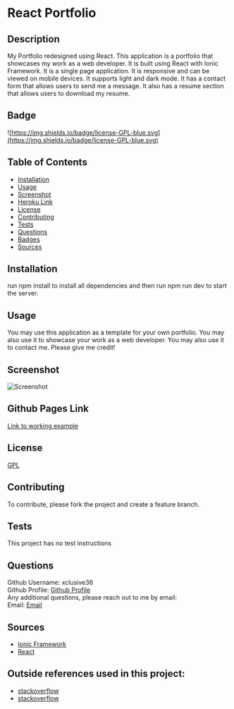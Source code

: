 # React Portfolio

## Description

My Portfolio redesigned using React. This application is a portfolio that showcases my work as a web developer. It is built using React with Ionic Framework. It is a single page application. It is responsive and can be viewed on mobile devices. It supports light and dark mode. It has a contact form that allows users to send me a message. It also has a resume section that allows users to download my resume.

## Badge

![https://img.shields.io/badge/license-GPL-blue.svg](https://img.shields.io/badge/license-GPL-blue.svg)

## Table of Contents

- [Installation](#installation)
- [Usage](#usage)
- [Screenshot](#screenshot)
- [Heroku Link](#heroku-link)
- [License](#license)
- [Contributing](#contributing)
- [Tests](#tests)
- [Questions](#questions)
- [Badges](#badges)
- [Sources](#sources)

## Installation

run npm install to install all dependencies and then run npm run dev to start the server.

## Usage

You may use this application as a template for your own portfolio. You may also use it to showcase your work as a web developer. You may also use it to contact me. Please give me credit!

## Screenshot

![Screenshot](./public/assets/ss.png)

## Github Pages Link

[Link to working example](https://xclusive36.github.io/ReactPortfolio/)

## License

[GPL](https://api.github.com/licenses/gpl-3.0)

## Contributing

To contribute, please fork the project and create a feature branch.

## Tests

This project has no test instructions

## Questions

Github Username: xclusive36  
Github Profile: [Github Profile](https://github.com/xclusive36/)  
Any additional questions, please reach out to me by email:  
Email: [Email](mailto:xclusive36@gmail.com)

## Sources

- [Ionic Framework](https://ionicframework.com/)  
- [React](https://reactjs.org/)  

## Outside references used in this project:
- [stackoverflow](https://stackoverflow.com/a/31664656)
- [stackoverflow](https://stackoverflow.com/a/7381162)